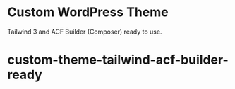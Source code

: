 
# Custom WordPress Theme

Tailwind 3 and ACF Builder (Composer) ready to use.
# custom-theme-tailwind-acf-builder-ready
